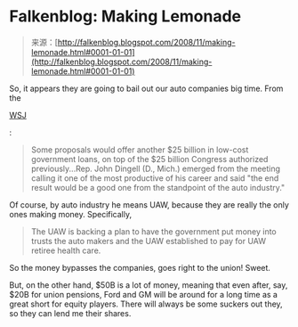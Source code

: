 <!--yml
category: 未分类
date: 2024-05-12 22:49:34
-->

# Falkenblog: Making Lemonade

> 来源：[http://falkenblog.blogspot.com/2008/11/making-lemonade.html#0001-01-01](http://falkenblog.blogspot.com/2008/11/making-lemonade.html#0001-01-01)

So, it appears they are going to bail out our auto companies big time. From the

[WSJ](http://online.wsj.com/article/SB122599560485005549.html?mod=article-outset-box)

:

> Some proposals would offer another $25 billion in low-cost government loans, on top of the $25 billion Congress authorized previously...Rep. John Dingell (D., Mich.) emerged from the meeting calling it one of the most productive of his career and said "the end result would be a good one from the standpoint of the auto industry."

Of course, by auto industry he means UAW, because they are really the only ones making money. Specifically,

> The UAW is backing a plan to have the government put money into trusts the auto makers and the UAW established to pay for UAW retiree health care.

So the money bypasses the companies, goes right to the union! Sweet.

But, on the other hand, $50B is a lot of money, meaning that even after, say, $20B for union pensions, Ford and GM will be around for a long time as a great short for equity players. There will always be some suckers out they, so they can lend me their shares.